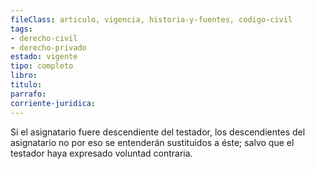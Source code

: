 ```yaml
---
fileClass: articulo, vigencia, historia-y-fuentes, codigo-civil
tags:
- derecho-civil
- derecho-privado
estado: vigente
tipo: completo
libro:
titulo:
parrafo:
corriente-juridica:
---
```

Si el asignatario fuere descendiente del testador, los descendientes del asignatario no por eso se entenderán sustituidos a éste; salvo que el testador haya expresado voluntad contraria.